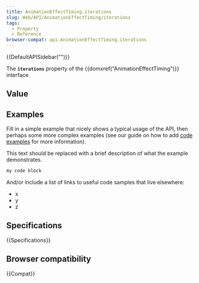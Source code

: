 ```yaml
---
title: AnimationEffectTiming.iterations
slug: Web/API/AnimationEffectTiming/iterations
tags:
  - Property
  - Reference
browser-compat: api.AnimationEffectTiming.iterations
---
```

{{DefaultAPISidebar("")}}

The **`iterations`** property of the {{domxref("AnimationEffectTiming")}} interface 

## Value



## Examples

Fill in a simple example that nicely shows a typical usage of the API, then perhaps some more complex examples (see our guide on how to add [code examples](/en-US/docs/MDN/Contribute/Structures/Code_examples) for more information).

This text should be replaced with a brief description of what the example demonstrates.

```js
my code block
```

And/or include a list of links to useful code samples that live elsewhere:

*   x
*   y
*   z

## Specifications

{{Specifications}}

## Browser compatibility

{{Compat}}


